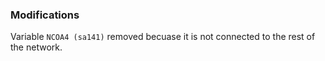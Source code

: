 ### Modifications

Variable `NCOA4 (sa141)` removed becuase it is not connected to the rest of the network.